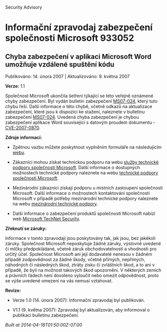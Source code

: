 ﻿---
Title: Informační zpravodaj zabezpečení společnosti Microsoft 933052

TOCTitle: 933052

ms:assetid: 933052

ms:mtpsurl: https://technet.microsoft.com/cs-CZ/library/933052(v=Security.10)

ms:contentKeyID: 61223566

---

Security Advisory

# Informační zpravodaj zabezpečení společnosti Microsoft 933052 #

## Chyba zabezpečení v aplikaci Microsoft Word umožňuje vzdálené spuštění kódu ##

Publikováno: 14. února 2007 | Aktualizováno: 9. května 2007

**Verze:** 1.1

Společnost Microsoft ukončila šetření týkající se této veřejně oznámené chyby zabezpečení. Byl vydán bulletin zabezpečení [MS07-024](http://technet.microsoft.com/security/bulletin/ms07-024), který tuto chybu řeší. Další informace o této chybě, včetně odkazů na aktualizace zabezpečení, které jsou k dispozici ke stažení, naleznete v bulletinu zabezpečení [MS07-024](http://technet.microsoft.com/security/bulletin/ms07-024). Uvedená chyba zabezpečení je chybou zabezpečení aplikace Word související s datovým proudem dokumentu - [CVE-2007-0870](http://www.cve.mitre.org/cgi-bin/cvename.cgi?name=cve-2007-0870).

**Zdroje informací:**

* Zpětnou vazbu můžete poskytnout vyplněním formuláře na následujícím [webu](https://support.microsoft.com/common/survey.aspx?scid=sw;en;1257&amp;amp;showpage=1&amp;amp;ws=technet&amp;amp;sd=tech).

* Zákazníci mohou získat technickou podporu na webu [služby technické podpory společnosti Microsoft](http://go.microsoft.com/fwlink/?linkid=21131). Další informace o dostupných možnostech technické podpory naleznete na webu [technické podpory společnosti Microsoft](http://support.microsoft.com/).

* Mezinárodní zákazníci získají podporu u místních zastoupení společnosti Microsoft. Další informace o možnostech kontaktování společnosti Microsoft v případě potřeby mezinárodní technické podpory naleznete na webu [mezinárodní technické podpory](http://go.microsoft.com/fwlink/?linkid=21155).

* Další informace o zabezpečení produktů společnosti Microsoft nabízí web [Microsoft TechNet Security](http://go.microsoft.com/fwlink/?linkid=21132).

**Zřeknutí se záruky:**

Informace v tomto zpravodaji jsou poskytovány tak, jak jsou, bez jakékoli záruky. Společnost Microsoft neposkytuje žádné záruky, výslovně uvedené či mlčky předpokládané, včetně záruk obchodovatelnosti a vhodnosti pro určitý účel. Společnost Microsoft ani její dodavatelé nenesou v žádném případě zodpovědnost za žádné škody, včetně přímých, nepřímých, náhodných či následných škod, ztráty zisku či zvláštních škod, a to ani v případě, že byli na možnost takových škod upozorněni. V některých zemích a právních řádech není dovoleno vyloučit nebo omezit odpovědnost, proto se výše uvedené omezení na vás nemusí vztahovat.

**Revize:**

* Verze 1.0 (14. února 2007): Informační zpravodaj byl publikován.

* V1.1 (9. května 2007): Zpravodaj byl aktualizován, aby informoval o publikaci bulletinu zabezpečení.

*Built at 2014-04-18T01:50:00Z-07:00*


